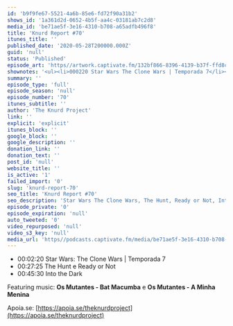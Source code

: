 ```yaml
---
id: 'b9f9fe67-5521-4a6b-85e6-fd72f90a31b2'
shows_id: '1a361d2d-0652-4b5f-aa4c-03181ab7c2d8'
media_id: 'be71ae5f-3e16-4310-b708-a65adfb496f8'
title: 'Knurd Report #70'
itunes_title: ''
published_date: '2020-05-28T200000.000Z'
guid: 'null'
status: 'Published'
episode_art: 'https//artwork.captivate.fm/132bf866-8396-4139-b37f-ffd8c45c7885/knurd70s.jpg'
shownotes: '<ul><li>000220 Star Wars The Clone Wars | Temporada 7</li><li>002725 The Hunt e Ready or Not</li><li>004530 Into the Dark</li></ul><p>Featuring music <strong>Os Mutantes - Bat Macumba</strong> e <strong>Os Mutantes - A Minha Menina</strong></p><p>Apoia.se <a href="https//apoia.se/theknurdproject" rel="noopener noreferrer" target="_blank">https//apoia.se/theknurdproject</a></p>'
summary: ''
episode_type: 'full'
episode_season: 'null'
episode_number: '70'
itunes_subtitle: ''
author: 'The Knurd Project'
link: ''
explicit: 'explicit'
itunes_block: ''
google_block: ''
google_description: ''
donation_link: ''
donation_text: ''
post_id: 'null'
website_title: ''
is_active: '1'
failed_import: '0'
slug: 'knurd-report-70'
seo_title: 'Knurd Report #70'
seo_description: 'Star Wars The Clone Wars, The Hunt, Ready or Not, Into the Dark'
episode_private: '0'
episode_expiration: 'null'
auto_tweeted: '0'
video_repurposed: 'null'
video_s3_key: 'null'
media_url: 'https//podcasts.captivate.fm/media/be71ae5f-3e16-4310-b708-a65adfb496f8/knurd70.mp3'
---
```

*   00:02:20 Star Wars: The Clone Wars | Temporada 7
*   00:27:25 The Hunt e Ready or Not
*   00:45:30 Into the Dark

Featuring music: **Os Mutantes - Bat Macumba** e **Os Mutantes - A Minha Menina**

Apoia.se: [https://apoia.se/theknurdproject](https://apoia.se/theknurdproject)